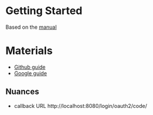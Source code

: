 # Getting Started

Based on the [manual](https://spring.io/guides/tutorials/spring-boot-oauth2/)

# Materials
- [Github guide](https://docs.github.com/en/developers/apps/building-oauth-apps/creating-an-oauth-app)
- [Google guide](https://developers.google.com/identity/protocols/oauth2/web-server)

## Nuances
- callback URL http://localhost:8080/login/oauth2/code/<provider>